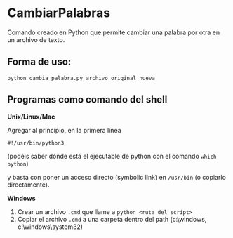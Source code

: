# CambiarPalabras

Comando creado en Python que permite cambiar una palabra por otra en un archivo de texto.

## Forma de uso:

```
python cambia_palabra.py archivo original nueva
```


## Programas como comando del shell

**Unix/Linux/Mac**

Agregar al principio, en la primera línea

```
#!/usr/bin/python3
```

(podéis saber dónde está el ejecutable de python con el comando `which python`)

y basta con poner un acceso directo (symbolic link) en `/usr/bin` (o copiarlo directamente).

**Windows**

1. Crear un archivo `.cmd` que llame a `python <ruta del script>`
2. Copiar el archivo `.cmd` a una carpeta dentro del path (c:\windows, c:\windows\system32)
